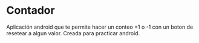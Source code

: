 # Contador

Aplicación android que te permite hacer un conteo +1 o -1 con un boton de resetear a algun valor. Creada para practicar android.
